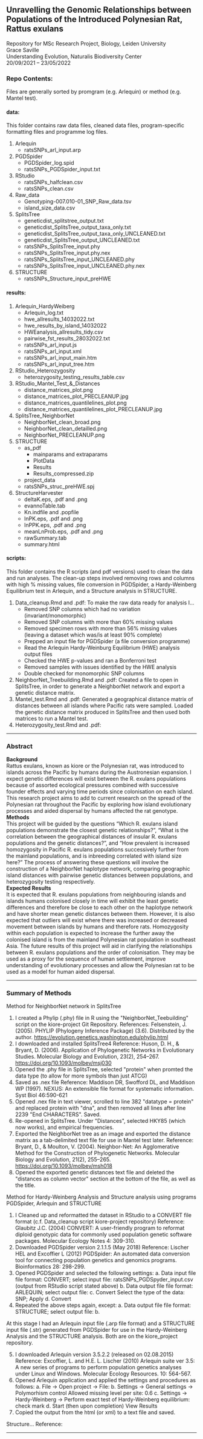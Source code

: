 ## Unravelling the Genomic Relationships between Populations of the Introduced Polynesian Rat, Rattus exulans
Repository for MSc Research Project, Biology, Leiden University  
Grace Saville  
Understanding Evolution, Naturalis Biodiversity Center  
20/09/2021 – 23/05/2022  

### Repo Contents: 
Files are generally sorted by promgram (e.g. Arlequin) or method (e.g. Mantel test). 

#### data:
This folder contains raw data files, cleaned data files, program-specific formatting files and programme log files.

1. Arlequin
	- ratsSNPs_arl_input.arp
2. PGDSpider
	- PGDSpider_log.spid
	- ratsSNPs_PGDSpider_input.txt
3. RStudio
	- ratsSNPs_halfclean.csv
	- ratsSNPs_clean.csv
4. Raw_data
	- Genotyping-007.010-01_SNP_Raw_data.tsv                         
	- island_size_data.csv                                            
5. SplitsTree
	- geneticdist_splitstree_output.txt                    
	- geneticdist_SplitsTree_output_taxa_only.txt          
	- geneticdist_SplitsTree_output_taxa_only_UNCLEANED.txt
	- geneticdist_SplitsTree_output_UNCLEANED.txt          
	- ratsSNPs_SplitsTree_input.phy                       
	- ratsSNPs_SplitsTree_input.phy.nex                   
	- ratsSNPs_SplitsTree_input_UNCLEANED.phy             
	- ratsSNPs_SplitsTree_input_UNCLEANED.phy.nex
6. STRUCTURE 
	- ratsSNPs_Structure_input_preHWE

#### results:

1. Arlequin_HardyWeiberg
	- Arlequin_log.txt
	- hwe_allresults_14032022.txt      
	- hwe_results_by_island_14032022
	- HWEanalysis_allresults_tidy.csv  
	- pairwise_fst_results_28032022.txt
	- ratsSNPs_arl_input.js            
	- ratsSNPs_arl_input.xml
	- ratsSNPs_arl_input_main.htm      
	- ratsSNPs_arl_input_tree.htm
2. RStudio_Heterozygosity
	- heterozygosity_testing_results_table.csv
3. RStudio_Mantel_Test_&_Distances
	- distance_matrices_plot.png                         
	- distance_matrices_plot_PRECLEANUP.jpg              
	- distance_matrices_quantilelines_plot.png           
	- distance_matrices_quantilelines_plot_PRECLEANUP.jpg
4. SplitsTree_NeighborNet
	- NeighborNet_clean_broad.png
	- NeighborNet_clean_detailled.png
	- NeighborNet_PRECLEANUP.png
5. STRUCTURE
	- as_pdf
		- mainparams and extraparams
		- PlotData
		- Results
		- Results_compressed.zip
	- project_data
	- ratsSNPs_struc_preHWE.spj
6. StructureHarvester
	- deltaK.eps, .pdf and .png
	- evannoTable.tab
	- Kn.indfile and .popfile   
	- lnPK.eps, .pdf and .png      
	- lnPPK.eps, .pdf and .png
	- meanLnProb.eps, .pdf and .png 
	- rawSummary.tab
	- summary.html

#### scripts:
This folder contains the R scripts (and pdf versions) used to clean the data and run analyses. The clean-up steps involved removing rows and columns with high % missing values, file conversion in PGDSpider, a Hardy-Weinberg Equilibrium test in Arlequin, and a Structure analysis in STRUCTURE.

1. Data_cleanup.Rmd and .pdf: To make the raw data ready for analysis I...  
	- Removed SNP columns which had no variation (invariant/monomorphic)  
	- Removed SNP columns with more than 60% missing values  
	- Removed specimen rows with more than 56% missing values (leaving a dataset which was/is at least 90% complete)  
	- Prepped an input file for PGDSpider (a file conversion programme)  
	- Read the Arlequin Hardy-Weinburg Equilibrium (HWE) analysis output files  
	- Checked the HWE p-values and ran a Bonferroni test  
	- Removed samples with issues identified by the HWE analysis  
	- Double checked for monomorphic SNP columns  
2. NeighborNet_Treebuilding.Rmd and .pdf: Created a file to open in SplitsTree, in order to generate a NeighborNet network and export a genetic distance matrix.
3. Mantel_test.Rmd and .pdf: Generated a geographical distance matrix of distances between all islands where Pacific rats were sampled. Loaded the genetic distance matrix produced in SplitsTree and then used both matrices to run a Mantel test.
4. Heterozygosity_test.Rmd and .pdf: 

____


### Abstract
**Background**   
Rattus exulans, known as kiore or the Polynesian rat, was introduced to islands across the Pacific by humans during the Austronesian expansion. I expect genetic differences will exist between the R. exulans populations because of assorted ecological pressures combined with successive founder effects and varying time periods since colonisation on each island. This research project aims to add to current research on the spread of the Polynesian rat throughout the Pacific by exploring how island evolutionary processes and aided dispersal by humans affected the rat genotype.  
**Methods**   
This project will be guided by the questions “Which R. exulans island populations demonstrate the closest genetic relationships?”, “What is the correlation between the geographical distances of insular R. exulans populations and the genetic distances?”, and “How prevalent is increased homozygosity in Pacific R. exulans populations successively further from the mainland populations, and is inbreeding correlated with island size here?” The process of answering these questions will involve the construction of a NeighborNet haplotype network, comparing geographic island distances with pairwise genetic distances between populations, and heterozygosity testing respectively.  
**Expected Results**  
It is expected that R. exulans populations from neighbouring islands and islands humans colonised closely in time will exhibit the least genetic differences and therefore be close to each other on the haplotype network and have shorter mean genetic distances between them. However, it is also expected that outliers will exist where there was increased or decreased movement between islands by humans and therefore rats. Homozygosity within each population is expected to increase the further away the colonised island is from the mainland Polynesian rat population in southeast Asia. The future results of this project will aid in clarifying the relationships between R. exulans populations and the order of colonisation. They may be used as a proxy for the sequence of human settlement, improve understanding of evolutionary processes and allow the Polynesian rat to be used as a model for human aided dispersal.  

____

### Summary of Methods  

Method for NeighborNet network in SplitsTree

1. I created a Phylip (.phy) file in R using the "NeighborNet_Teebuilding" script on the kiore-project Git Repository.
	References: Felsenstein, J. (2005). PHYLIP (Phylogeny Inference Package) (3.6). Distributed by the author. https://evolution.genetics.washington.edu/phylip.html
2. I downloaded and installed SplitsTree4
	Reference: Huson, D. H., & Bryant, D. (2006). Application of Phylogenetic Networks in Evolutionary Studies. Molecular Biology and Evolution, 23(2), 254–267. https://doi.org/10.1093/molbev/msj030
2. Opened the .phy file in SplitsTree, selected "protein" when promted the data type (to allow for more symbols than just ATCG)
3. Saved as .nex file
	Reference: Maddison DR, Swofford DL, and Maddison WP (1997). NEXUS: An extensible file format for systematic information. Syst Biol 46:590-621
4. Opened .nex file in text viewer, scrolled to line 382 "datatype = protein" and replaced protein with "dna", and then removed all lines after line 2239 "End CHARACTERS". Saved.
5. Re-opened in SplitsTree. Under "Distances", selected HKY85 (which now works), and empirical frequencies.
6. Exported the NeighborNet tree as an image and exported the distance matrix as a tab-delimited text file for use in Mantel test later.
	Reference: Bryant, D., & Moulton, V. (2004). Neighbor-Net: An Agglomerative Method for the Construction of Phylogenetic Networks. Molecular Biology and Evolution, 21(2), 255–265. https://doi.org/10.1093/molbev/msh018
7. Opened the exported genetic distances text file and deleted the "distances as column vector" section at the bottom of the file, as well as the title.


Method for Hardy-Weinberg Analysis and Structure analysis using programs PGDSpider, Arlequin and STRUCTURE

1. I Cleaned up and reformatted the dataset in RStudio to a CONVERT file format (c.f. Data_cleanup script kiore-project repository)
	Reference: Glaubitz J.C. (2004) CONVERT: A user-friendly program to reformat diploid genotypic data for commonly used population genetic software packages. Molecular Ecology Notes 4: 309-310.
2. Downloaded PGDSpider version 2.1.1.5 (May 2018)
	Reference: Lischer HEL and Excoffier L (2012) PGDSpider: An automated data conversion tool for connecting population genetics and genomics programs. Bioinformatics 28: 298-299.
3. Opened PGDSpider and selected the following settings:
	a. Data input file file format: CONVERT; select input file: ratsSNPs_PGDSpyder_input.csv (output from RStudio script stated above)
	b. Data output file file format: ARLEQUIN; select output file: 
	c. Convert Select the type of the data: SNP; Apply
	d. Convert
4. Repeated the above steps again, except: 
	a. Data output file file format: STRUCTURE; select output file:
	b.

At this stage I had an Arlequin input file (.arp file format) and a STRUCTURE input file (.str) generated from PGDSpider for use in the Hardy-Weinberg Analysis and the STRUCTURE analysis. Both are on the kiore_project repository.

5. I downloaded Arlequin version 3.5.2.2 (released on 02.08.2015)
	Reference: Excoffier, L. and H.E. L. Lischer (2010) Arlequin suite ver 3.5: A new series of programs to perform population genetics analyses under Linux and Windows. Molecular Ecology Resources. 10: 564-567.
6. Opened Arlequin application and applied the settings and procedures as follows:
	a. File -> Open project -> File: 
	b. Settings -> General settings -> Polymorhism control Allowed missing level per site: 0.6
	c. Settings -> Hardy-Weinberg -> Perform exact test of Hardy-Weinberg equilibrium: check mark
	d. Start (then upon completion) View Results
7. Copied the output from the html (or xml) to a text file and saved.

Structure...
	Reference:


____
